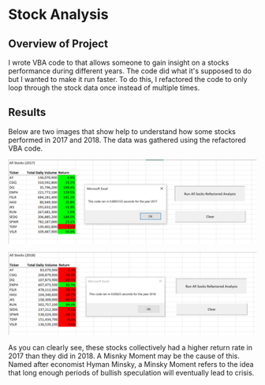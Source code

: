 # Stock Analysis

## Overview of Project

I wrote VBA code to that allows someone to gain insight on a stocks performance during different years. The code did what it's supposed to do but I wanted to make it run faster. To do this, I refactored the code to only loop through the stock data once instead of multiple times.

## Results

Below are two images that show help to understand how some stocks performed in 2017 and 2018. The data was gathered using the refactored VBA code.

![alt text](https://github.com/mansal2487/stock-analysis/blob/main/Resources/VBA_Challenge_2017.PNG)

![alt text](https://github.com/mansal2487/stock-analysis/blob/main/Resources/VBA_Challenge_2018.PNG)

As you can clearly see, these stocks collectively had a higher return rate in 2017 than they did in 2018. A Misnky Moment may be the cause of this. Named after economist Hyman Minsky, a Minsky Moment refers to the idea that long enough periods of bullish speculation will eventually lead to crisis.

